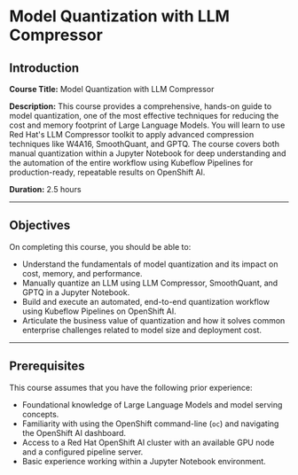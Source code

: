 # Model Quantization with LLM Compressor

## Introduction

**Course Title:** Model Quantization with LLM Compressor

**Description:**
This course provides a comprehensive, hands-on guide to model quantization, one of the most effective techniques for reducing the cost and memory footprint of Large Language Models. You will learn to use Red Hat's LLM Compressor toolkit to apply advanced compression techniques like W4A16, SmoothQuant, and GPTQ. The course covers both manual quantization within a Jupyter Notebook for deep understanding and the automation of the entire workflow using Kubeflow Pipelines for production-ready, repeatable results on OpenShift AI.

**Duration:** 2.5 hours

---

## Objectives

On completing this course, you should be able to:

* Understand the fundamentals of model quantization and its impact on cost, memory, and performance.
* Manually quantize an LLM using LLM Compressor, SmoothQuant, and GPTQ in a Jupyter Notebook.
* Build and execute an automated, end-to-end quantization workflow using Kubeflow Pipelines on OpenShift AI.
* Articulate the business value of quantization and how it solves common enterprise challenges related to model size and deployment cost.

---

## Prerequisites

This course assumes that you have the following prior experience:

* Foundational knowledge of Large Language Models and model serving concepts.
* Familiarity with using the OpenShift command-line (`oc`) and navigating the OpenShift AI dashboard.
* Access to a Red Hat OpenShift AI cluster with an available GPU node and a configured pipeline server.
* Basic experience working within a Jupyter Notebook environment.